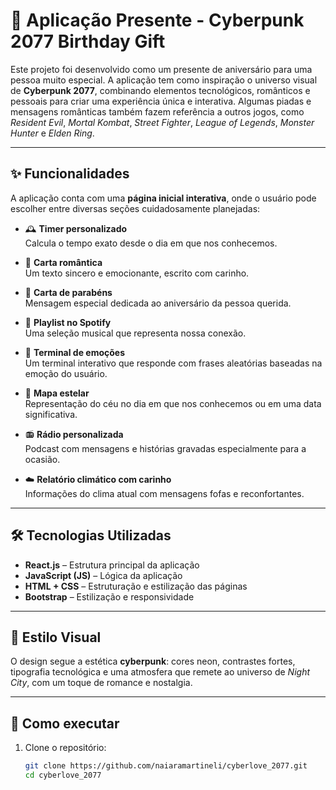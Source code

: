 # 🎁 Aplicação Presente - Cyberpunk 2077 Birthday Gift

Este projeto foi desenvolvido como um presente de aniversário para uma pessoa muito especial. A aplicação tem como inspiração o universo visual de **Cyberpunk 2077**, combinando elementos tecnológicos, românticos e pessoais para criar uma experiência única e interativa. Algumas piadas e mensagens românticas também fazem referência a outros jogos, como *Resident Evil*, *Mortal Kombat*, *Street Fighter*, *League of Legends*, *Monster Hunter* e *Elden Ring*.

---

## ✨ Funcionalidades

A aplicação conta com uma **página inicial interativa**, onde o usuário pode escolher entre diversas seções cuidadosamente planejadas:

- 🕰️ **Timer personalizado**  
  Calcula o tempo exato desde o dia em que nos conhecemos.

- 💌 **Carta romântica**  
  Um texto sincero e emocionante, escrito com carinho.

- 🎉 **Carta de parabéns**  
  Mensagem especial dedicada ao aniversário da pessoa querida.

- 🎵 **Playlist no Spotify**  
  Uma seleção musical que representa nossa conexão.

- 💬 **Terminal de emoções**  
  Um terminal interativo que responde com frases aleatórias baseadas na emoção do usuário.

- 🌌 **Mapa estelar**  
  Representação do céu no dia em que nos conhecemos ou em uma data significativa.

- 📻 **Rádio personalizada**  
  Podcast com mensagens e histórias gravadas especialmente para a ocasião.

- ☁️ **Relatório climático com carinho**  
  Informações do clima atual com mensagens fofas e reconfortantes.

---

## 🛠️ Tecnologias Utilizadas

- **React.js** – Estrutura principal da aplicação  
- **JavaScript (JS)** – Lógica da aplicação  
- **HTML + CSS** – Estruturação e estilização das páginas  
- **Bootstrap** – Estilização e responsividade

---

## 🎨 Estilo Visual

O design segue a estética **cyberpunk**: cores neon, contrastes fortes, tipografia tecnológica e uma atmosfera que remete ao universo de *Night City*, com um toque de romance e nostalgia.

---

## 📂 Como executar

1. Clone o repositório:

   ```bash
   git clone https://github.com/naiaramartineli/cyberlove_2077.git
   cd cyberlove_2077
